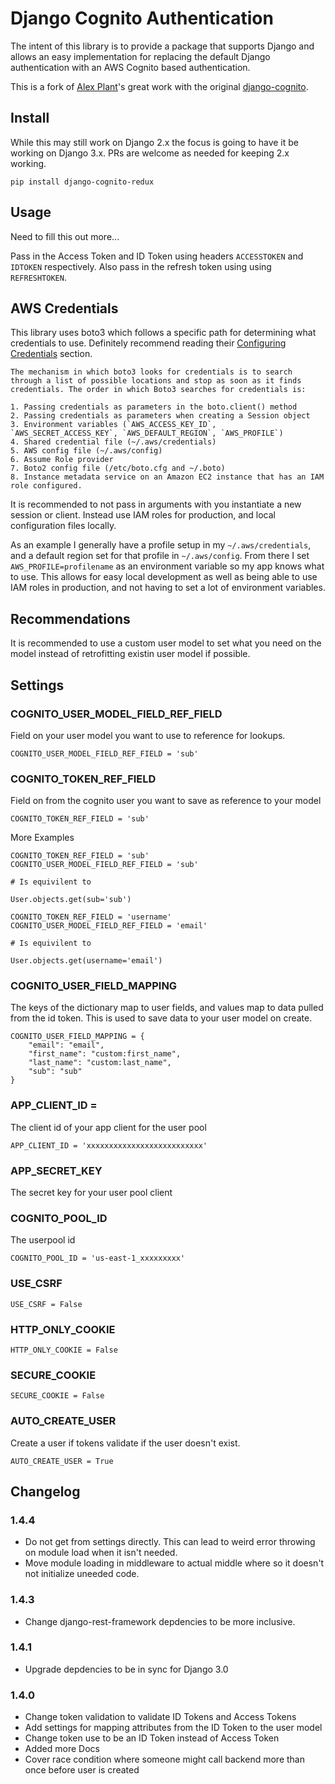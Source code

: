 # Django Cognito Authentication

The intent of this library is to provide a package that supports Django and allows an easy implementation for replacing the default Django authentication with an AWS Cognito based authentication.

This is a fork of [Alex Plant](https://github.com/Olorin92)'s great work with the original [django-cognito](https://github.com/Olorin92/django_cognito).

## Install

While this may still work on Django 2.x the focus is going to have it be working on Django 3.x. PRs are welcome as needed for keeping 2.x working.

```
pip install django-cognito-redux
```

## Usage

Need to fill this out more...

Pass in the Access Token and ID Token using headers `ACCESSTOKEN` and `IDTOKEN` respectively. Also pass in the refresh token using using `REFRESHTOKEN`.

## AWS Credentials

This library uses boto3 which follows a specific path for determining what credentials to use. Definitely recommend reading their [Configuring Credentials](https://boto3.amazonaws.com/v1/documentation/api/latest/guide/configuration.html) section.

    The mechanism in which boto3 looks for credentials is to search through a list of possible locations and stop as soon as it finds credentials. The order in which Boto3 searches for credentials is:

    1. Passing credentials as parameters in the boto.client() method
    2. Passing credentials as parameters when creating a Session object
    3. Environment variables (`AWS_ACCESS_KEY_ID`, `AWS_SECRET_ACCESS_KEY`, `AWS_DEFAULT_REGION`, `AWS_PROFILE`)
    4. Shared credential file (~/.aws/credentials)
    5. AWS config file (~/.aws/config)
    6. Assume Role provider
    7. Boto2 config file (/etc/boto.cfg and ~/.boto)
    8. Instance metadata service on an Amazon EC2 instance that has an IAM role configured.

It is recommended to not pass in arguments with you instantiate a new session or client. Instead use IAM roles for production, and local configuration files locally.

As an example I generally have a profile setup in my `~/.aws/credentials`, and a default region set for that profile in `~/.aws/config`.
From there I set `AWS_PROFILE=profilename` as an environment variable so my app knows what to use. This allows for easy local development as well as
being able to use IAM roles in production, and not having to set a lot of environment variables.

## Recommendations

It is recommended to use a custom user model to set what you need on the model instead of retrofitting existin user model if possible.

## Settings

### COGNITO_USER_MODEL_FIELD_REF_FIELD

Field on your user model you want to use to reference for lookups.

```
COGNITO_USER_MODEL_FIELD_REF_FIELD = 'sub'
```

### COGNITO_TOKEN_REF_FIELD

Field on from the cognito user you want to save as reference to your model

```
COGNITO_TOKEN_REF_FIELD = 'sub'
```

More Examples

```
COGNITO_TOKEN_REF_FIELD = 'sub'
COGNITO_USER_MODEL_FIELD_REF_FIELD = 'sub'

# Is equivilent to

User.objects.get(sub='sub')
```

```
COGNITO_TOKEN_REF_FIELD = 'username'
COGNITO_USER_MODEL_FIELD_REF_FIELD = 'email'

# Is equivilent to

User.objects.get(username='email')
```

### COGNITO_USER_FIELD_MAPPING

The keys of the dictionary map to user fields, and values map to data pulled from the id token. This is used to save data to your user model on create.

```
COGNITO_USER_FIELD_MAPPING = {
    "email": "email",
    "first_name": "custom:first_name",
    "last_name": "custom:last_name",
    "sub": "sub"
}
```

### APP_CLIENT_ID =

The client id of your app client for the user pool

```
APP_CLIENT_ID = 'xxxxxxxxxxxxxxxxxxxxxxxxxx'
```

### APP_SECRET_KEY

The secret key for your user pool client

### COGNITO_POOL_ID

The userpool id

```
COGNITO_POOL_ID = 'us-east-1_xxxxxxxxx'
```

### USE_CSRF

```
USE_CSRF = False
```

### HTTP_ONLY_COOKIE

```
HTTP_ONLY_COOKIE = False
```

### SECURE_COOKIE

```
SECURE_COOKIE = False
```

### AUTO_CREATE_USER

Create a user if tokens validate if the user doesn't exist.

```
AUTO_CREATE_USER = True
```

## Changelog

### 1.4.4

- Do not get from settings directly. This can lead to weird error throwing on module load when it isn't needed.
- Move module loading in middleware to actual middle where so it doesn't not initialize uneeded code.

### 1.4.3

- Change django-rest-framework depdencies to be more inclusive.

### 1.4.1

- Upgrade depdencies to be in sync for Django 3.0

### 1.4.0

- Change token validation to validate ID Tokens and Access Tokens
- Add settings for mapping attributes from the ID Token to the user model
- Change token use to be an ID Token instead of Access Token
- Added more Docs
- Cover race condition where someone might call backend more than once before user is created
